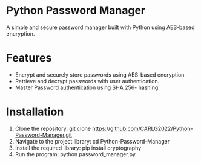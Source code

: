 # Python Password Manager 
A simple and secure password manager built with Python using AES-based encryption.
# Features
* Encrypt and securely store passwords using AES-based encryption.
* Retrieve and decrypt passwords with user authentication.
* Master Password authentication using SHA 256- hashing. 
# Installation
1. Clone the repository:
 git clone https://github.com/CARLG2022/Python-Password-Manager.git
2. Navigate to the project library:
cd Python-Password-Manager
3. Install the required library:
   pip install cryptography
4. Run the program:
   python password_manager.py
